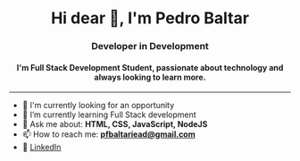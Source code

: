 <h1 align="center">Hi dear 👋, I'm Pedro Baltar</h1>
<h3 align="center">Developer in Development</h3>

<h4 align="center">
  I'm Full Stack Development Student, passionate about technology and always looking to learn more.
</h4

<br>
<hr>


- 🔭 I'm currently looking for an opportunity
- 🌱 I’m currently learning Full Stack development
- 💬 Ask me about: **HTML, CSS, JavaScript, NodeJS**
- 📫 How to reach me: **pfbaltariead@gmail.com**
- 💼 [LinkedIn](https://www.linkedin.com/in/pedro-felipe-baltar-2a26a31ab/)

